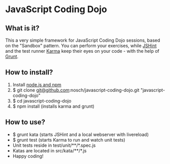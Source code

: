 # JavaScript Coding Dojo

## What is it?

This a very simple framework for JavaScript Coding Dojo sessions, based on the "Sandbox" pattern. You can perform your exercises, while [JSHint](http://www.jshint.com/) and the test runner [Karma](http://karma-runner.github.io/) keep their eyes on your code - with the help of [Grunt](http://gruntjs.com/).

## How to install?

1. Install [node.js and npm](http://nodejs.org/download/ "Download node.js")
2. $ git clone git@github.com:nosch/javascript-coding-dojo.git "javascript-coding-dojo"
3. $ cd javascript-coding-dojo
4. $ npm install (installs karma and grunt)

## How to use?

* $ grunt kata (starts JSHint and a local webserver with livereload)
* $ grunt test (starts Karma to run and watch unit tests)
* Unit tests reside in test/unit/**/*.spec.js
* Katas are located in src/kata/**/*.js
* Happy coding!

